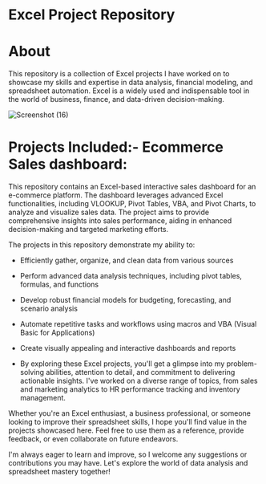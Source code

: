 
# Excel Project Repository

# About 

This repository is a collection of Excel projects I have worked on to showcase my skills and expertise in data analysis, financial modeling, and spreadsheet automation. Excel is a widely used and indispensable tool in the world of business, finance, and data-driven decision-making.

![Screenshot (16)](https://github.com/user-attachments/assets/1fdb669c-3a51-4c5f-80b4-8a7d344e0907)


# Projects Included:- Ecommerce Sales dashboard: 
This repository contains an Excel-based interactive sales dashboard for an e-commerce platform. The dashboard leverages advanced Excel functionalities, including VLOOKUP, Pivot Tables, VBA, and Pivot Charts, to analyze and visualize sales data. The project aims to provide comprehensive insights into sales performance, aiding in enhanced decision-making and targeted marketing efforts.

The projects in this repository demonstrate my ability to:

-	Efficiently gather, organize, and clean data from various sources

-	Perform advanced data analysis techniques, including pivot tables, formulas, and functions

-	Develop robust financial models for budgeting, forecasting, and scenario analysis

-	Automate repetitive tasks and workflows using macros and VBA (Visual Basic for Applications)

-	Create visually appealing and interactive dashboards and reports

-	By exploring these Excel projects, you'll get a glimpse into my problem-solving abilities, attention to detail, and commitment to delivering actionable insights. I've worked on a diverse range of topics, from sales and marketing analytics to HR performance tracking and inventory management.

Whether you're an Excel enthusiast, a business professional, or someone looking to improve their spreadsheet skills, I hope you'll find value in the projects showcased here. Feel free to use them as a reference, provide feedback, or even collaborate on future endeavors.

I'm always eager to learn and improve, so I welcome any suggestions or contributions you may have. Let's explore the world of data analysis and spreadsheet mastery together!




